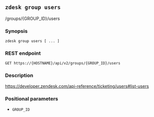 ## `zdesk group users`

/groups/{GROUP_ID}/users

### Synopsis

    zdesk group users [ ... ]

### REST endpoint

    GET https://{HOSTNAME}/api/v2/groups/{GROUP_ID}/users

### Description

https://developer.zendesk.com/api-reference/ticketing/users#list-users

### Positional parameters

* `GROUP_ID`

